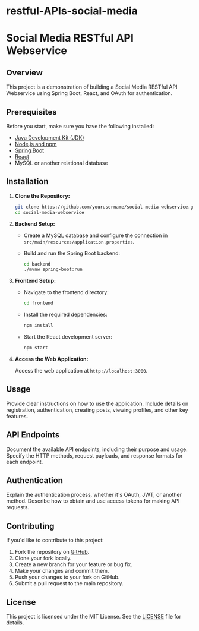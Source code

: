 # restful-APIs-social-media
# Social Media RESTful API Webservice

## Overview

This project is a demonstration of building a Social Media RESTful API Webservice using Spring Boot, React, and OAuth for authentication.

## Prerequisites

Before you start, make sure you have the following installed:

- [Java Development Kit (JDK)](https://www.oracle.com/java/technologies/javase-downloads.html)
- [Node.js and npm](https://nodejs.org/)
- [Spring Boot](https://spring.io/projects/spring-boot)
- [React](https://reactjs.org/)
- MySQL or another relational database

## Installation

1. **Clone the Repository:**

    ```bash
    git clone https://github.com/yourusername/social-media-webservice.git
    cd social-media-webservice
    ```

2. **Backend Setup:**

   - Create a MySQL database and configure the connection in `src/main/resources/application.properties`.
   - Build and run the Spring Boot backend:

     ```bash
     cd backend
     ./mvnw spring-boot:run
     ```

3. **Frontend Setup:**

   - Navigate to the frontend directory:

     ```bash
     cd frontend
     ```

   - Install the required dependencies:

     ```bash
     npm install
     ```

   - Start the React development server:

     ```bash
     npm start
     ```

4. **Access the Web Application:**

   Access the web application at `http://localhost:3000`.

## Usage

Provide clear instructions on how to use the application. Include details on registration, authentication, creating posts, viewing profiles, and other key features.

## API Endpoints

Document the available API endpoints, including their purpose and usage. Specify the HTTP methods, request payloads, and response formats for each endpoint.

## Authentication

Explain the authentication process, whether it's OAuth, JWT, or another method. Describe how to obtain and use access tokens for making API requests.

## Contributing

If you'd like to contribute to this project:

1. Fork the repository on [GitHub](https://github.com/yourusername/social-media-webservice).
2. Clone your fork locally.
3. Create a new branch for your feature or bug fix.
4. Make your changes and commit them.
5. Push your changes to your fork on GitHub.
6. Submit a pull request to the main repository.

## License

This project is licensed under the MIT License. See the [LICENSE](LICENSE) file for details.

